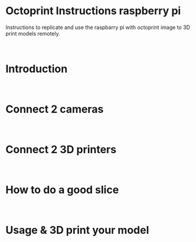 # Octoprint Instructions raspberry pi
Instructions to replicate and use the raspbarry pi with octoprint image to 3D print models remotely.

 <br>

# Introduction

<br>

# Connect 2 cameras

<br>

# Connect 2 3D printers

<br>

# How to do a good slice

<br>

# Usage & 3D print your model


